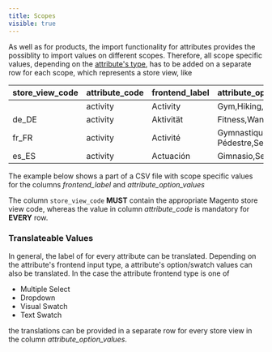 ```yaml
---
title: Scopes
visible: true
---
```


As well as for products, the import functionality for attributes provides the possiblity to import values on different scopes. Therefore, all scope specific values, depending on the [attribute's type](translateable-values), has to be added on a separate row for each scope, which represents a store view, like

| store_view_code | attribute_code | frontend_label   | attribute_option_values                            | ...     |
|:----------------|:---------------|:-----------------|:---------------------------------------------------|:--------|
|                 | activity       | Activity         | Gym,Hiking,Trail,Urban                             |         |
| de_DE           | activity       | Aktivität        | Fitness,Wandern,Trail,Städtisch                    |         |
| fr_FR           | activity       | Activité         | Gymnastique,Randonnée Pédestre,Sentier,D'urbanisme |         |
| es_ES           | activity       | Actuación        | Gimnasio,Senderismo,Rezagarse,Urbano               |         |

The example below shows a part of a CSV file with scope specific values for the columns *frontend_label* and *attribute_option_values*

The column `store_view_code` **MUST** contain the appropriate Magento store view code, whereas the value in column *attribute_code* is mandatory for **EVERY** row. 

### Translateable Values

In general, the label of for every attribute can be translated. Depending on the attribute's frontend input type, a attribute's option/swatch values can also be translated. In the case the attribute frontend type is one of

* Multiple Select
* Dropdown
* Visual Swatch
* Text Swatch

the translations can be provided in a separate row for every store view in the column *attribute_option_values*.




